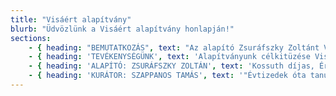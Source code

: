 ```yaml
---
title: "Visáért alapítvány"
blurb: "Üdvözlünk a Visáért alapítvány honlapján!"
sections:
    - { heading: "BEMUTATKOZÁS", text: "Az alapító Zsuráfszky Zoltánt Visában szerzett élményei és tapasztalatai sarkallták arra, hogy létrehozzon egy alapítványt, mely különös figyelmet és gondot fordít Visa népi kultúrájának továbbéltetésére. Az operatív munkát tanítványára, Szappanos Tamásra bízta, aki a '90-es évek közepétől rendszeresen jelen van Visa életében, a falu közösségéhez régi baráti kapcsolat fűzi." }
    - { heading: 'TEVÉKENYSÉGÜNK', text: 'Alapítványunk célkitüzése Visa népi kultúrájának továbbéltetése, gondozása és megőrzése. Ennek egyik főpillére a falu tánchagyományainak átadása és tanítása az ott élő gyermekeknek és az ifjúságnak alapfokú művészetoktatás keretein belül 12 évfolyamon. Ennek részét képezi a tehetségkutatás és a szakirányú továbbtanulás elősegítése. Munkánk fontos részét képezi még a visai tánchagyományok, zenei anyagok és tárgyi kultúra gyűjtése és archiválása, illetve szakmai versenyek, találkozók, művészeti táborok és fesztiválok szervezése és megrendezése. Alapítványunk hívta életre és működteti a Visa Táncegyüttest. A visai gyermekek és ifjúsági korosztály 2019-ben elkezdett szisztematikus és szakszerű oktatása közben fogalmazódott meg az az igény, hogy színpadon is megmutassuk Visa tánchagyományait, népdalkincsét. Az elmúlt néhány évben az itt folyó munkára Erdélyben és Magyarországon is többen felfigyeltek, egyre több felkérés érkezett és érkezik mindezek bemutatására. További fontos és népszerű rendezvényünk a nyáron tartott Visai Tánctábor. Egy hét intenzív együttlét a visaiakkal és a Magyarpalatkai bandával, amikor minden Visáról szól.'}
    - { heading: 'ALAPÍTÓ: ZSURÁFSZKY ZOLTÁN', text: 'Kossuth díjas, Érdemes Művész, Magyar Lovagrend érdemkeresztjének kitüntetettje, A Nemzet Művésze, a Halhatatlanok Társulatának örökös tagja, a Magyar Nemzeti Táncegyüttes művészeti vezetője és igazgatója, koreográfus.'}
    - { heading: 'KURÁTOR: SZAPPANOS TAMÁS', text: '"Évtizedek óta tanulmányozom a visai táncokat, nótákat, szokásokat, a régi világot jellemző hagyományos paraszti életet, kultúrát. A falu lakóival, köztük a „nagy öregekkel” is régi barátságot ápolok.  A több, mint 25 éves kapcsolatunknak köszönhető, hogy elfogadtak, befogadtak és úgy érzem, bíznak bennem. Bíznak abban is, hogy a vázolt elképzelések megvalósulnak. Örvendenének, ha a visai fiatalok továbbvinnék szüleik és nagyszüleik szellemi tudását és hagyatékát. Visa messze földön híres jó táncosairól, ám ez a generáció manapság már csak igen ritkán táncol, nem beszélve arról, hogy a régi idők hagyományos táncalkalmai is kikoptak a mindennapi falusi életből. Nincs már a vasárnaponként szokásos tánc, nincs hagyományos lakodalom, nincs juhmérés, nincs fonó és nincsenek bálok sem. A felsorolt alkalmak megszűnésének következményeként nem jön Visába muzsikálni a Magyarpalatkai banda, nem táncolnak az emberek, s a „nagy táncos generáció” kivételes tudását hamarosan elviszi magával a sírba. Ha ők kihalnak, akkor véget ér egy pótolhatatlan és gazdag korszak, megszakad egy folyamat."'}
---
```


